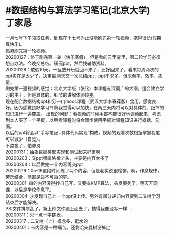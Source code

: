 #数据结构与算法学习笔记(北京大学)<br>
丁家恳
====
一月七号下午领取任务，到现在十七号为止没能刷完第一轮视频，拖得很长(假期真快乐)。<br>
抓紧刷完第一轮视频。<br>
20200127：终于刷完第一轮（快乐寒假）。但是看的云里雾里，第二轮学习必须想点办法。今晚交总结。研究ppt，然后找辅助资料。<br>
20200128：放假10天，一旦放开玩就回不来了，还好回来了。看来每周两次的ppt实在是太少了，决定每两天交一次总结ppt，ppt不求多，但求频率、效率、质量。<br>
刷完第一遍视频的感觉：北京大学版（张铭）本课程有深而广的大纲，适合建立学习的主干，但是具体的、细节的讲解体验较差。<br>
现在配合数据结构ppt和另一门mooc课程（武汉大学李春葆版）食用，感觉良好。因为感觉良好学习节奏我觉得可以加快，在两三天内将可以对具体的、细节的知识进行一遍覆盖。
出现的问题：看视频的时候手部不能很好地调动起来，考虑到本人买了一个平板，以后看课程时将会同步使用平板对课程知识进行概括、勾画。<br>
以后的ppt将会以“手写笔记+具体代码实现”构成，视频的观看次数根据掌握程度可以减少（自觉）。<br>
不熬夜了，怕肺炎<br>
20200131：抽象数据类型实现和测试起来好累啊<br>
20200203：交ppt频率略微上头，主要是内容太多了<br>
20200204：以后做完一个内容再交ppt<br>
20200219：05-19这段时间练了两个内容，但是老实说很松懈。啊，作息规律，劳逸结合，简直是遥不可及的梦。<br>
20200301:  串的内容没得抄自己写，又要搞KMP算法，头发要秃了。明天开网课，以后是学校作息了。<br>
20200304:  才发现自己上一个ppt没上传。另外有部分递归内容要到二叉树学习结束后才能解决。<br>
PS:文件排序乱了，新上传文件跑上面去了，搞得我像没写一样....<br>
20200311：欠一点十字链表。<br>
20200317：二叉树（上）概念多，挺水的<br>
20200401：卡内容是一种痛苦。还剩哈夫曼树没搞定<br>